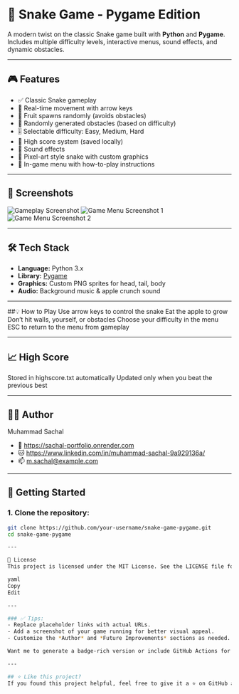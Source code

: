 # 🐍 Snake Game - Pygame Edition

A modern twist on the classic Snake game built with **Python** and **Pygame**.  
Includes multiple difficulty levels, interactive menus, sound effects, and dynamic obstacles.

---

## 🎮 Features

- ✅ Classic Snake gameplay
- 🔄 Real-time movement with arrow keys
- 🍎 Fruit spawns randomly (avoids obstacles)
- 🧱 Randomly generated obstacles (based on difficulty)
- 🎚️ Selectable difficulty: Easy, Medium, Hard
- 💾 High score system (saved locally)
- 🎵 Sound effects
- 🎨 Pixel-art style snake with custom graphics
- 📜 In-game menu with how-to-play instructions

---

## 📸 Screenshots

![Gameplay Screenshot](https://github.com/user-attachments/assets/f990bbd7-ed0a-49e4-88b0-d62300476cb9)
![Game Menu Screenshot 1](https://github.com/user-attachments/assets/c89781ab-e7cc-4c95-8ac3-eb351d280504)
![Game Menu Screenshot 2](https://github.com/user-attachments/assets/4e7d3d03-9026-4ac0-8e9e-91dfc09b25e5)

---

## 🛠️ Tech Stack

- **Language:** Python 3.x  
- **Library:** [Pygame](https://www.pygame.org/)  
- **Graphics:** Custom PNG sprites for head, tail, body  
- **Audio:** Background music & apple crunch sound

---

##💡 How to Play
Use arrow keys to control the snake
Eat the apple to grow
Don’t hit walls, yourself, or obstacles
Choose your difficulty in the menu
ESC to return to the menu from gameplay

---

## 📈 High Score
Stored in highscore.txt automatically
Updated only when you beat the previous best

---

## 👨‍💻 Author
Muhammad Sachal
- 🔗 https://sachal-portfolio.onrender.com
- 🐱 https://www.linkedin.com/in/muhammad-sachal-9a929136a/
- 📫 m.sachal@example.com

---

## 🚀 Getting Started

### 1. Clone the repository:
```bash
git clone https://github.com/your-username/snake-game-pygame.git
cd snake-game-pygame

---

📝 License
This project is licensed under the MIT License. See the LICENSE file for details.

yaml
Copy
Edit

---

### ✅ Tips:
- Replace placeholder links with actual URLs.
- Add a screenshot of your game running for better visual appeal.
- Customize the *Author* and *Future Improvements* sections as needed.

Want me to generate a badge-rich version or include GitHub Actions for CI?

---

## ⭐ Like this project?
If you found this project helpful, feel free to give it a ⭐ on GitHub and share it with others!


